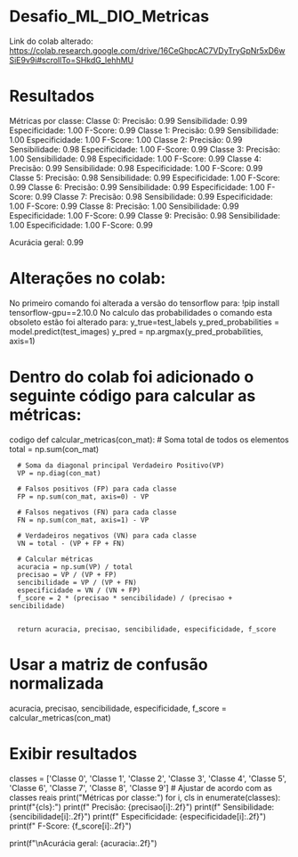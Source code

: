 # Desafio_ML_DIO_Metricas
Link do colab alterado:
https://colab.research.google.com/drive/16CeGhpcAC7VDyTryGpNr5xD6wSiE9v9i#scrollTo=SHkdG_lehhMU

# Resultados
Métricas por classe:
Classe 0:
  Precisão: 0.99
  Sensibilidade: 0.99
  Especificidade: 1.00
  F-Score: 0.99
Classe 1:
  Precisão: 0.99
  Sensibilidade: 1.00
  Especificidade: 1.00
  F-Score: 1.00
Classe 2:
  Precisão: 0.99
  Sensibilidade: 0.98
  Especificidade: 1.00
  F-Score: 0.99
Classe 3:
  Precisão: 1.00
  Sensibilidade: 0.98
  Especificidade: 1.00
  F-Score: 0.99
Classe 4:
  Precisão: 0.99
  Sensibilidade: 0.98
  Especificidade: 1.00
  F-Score: 0.99
Classe 5:
  Precisão: 0.98
  Sensibilidade: 0.99
  Especificidade: 1.00
  F-Score: 0.99
Classe 6:
  Precisão: 0.99
  Sensibilidade: 0.99
  Especificidade: 1.00
  F-Score: 0.99
Classe 7:
  Precisão: 0.98
  Sensibilidade: 0.99
  Especificidade: 1.00
  F-Score: 0.99
Classe 8:
  Precisão: 1.00
  Sensibilidade: 0.99
  Especificidade: 1.00
  F-Score: 0.99
Classe 9:
  Precisão: 0.98
  Sensibilidade: 1.00
  Especificidade: 1.00
  F-Score: 0.99

Acurácia geral: 0.99

# Alterações no colab:
No primeiro comando foi alterada a versão do tensorflow para:
!pip install tensorflow-gpu==2.10.0
No calculo das probabilidades o comando esta obsoleto estão foi alterado para:
y_true=test_labels
y_pred_probabilities = model.predict(test_images)
y_pred = np.argmax(y_pred_probabilities, axis=1)

# Dentro do colab foi adicionado o seguinte código para calcular as métricas:
codigo
  def calcular_metricas(con_mat):
      # Soma total de todos os elementos
      total = np.sum(con_mat)
    
      # Soma da diagonal principal Verdadeiro Positivo(VP)
      VP = np.diag(con_mat)
    
      # Falsos positivos (FP) para cada classe
      FP = np.sum(con_mat, axis=0) - VP
    
      # Falsos negativos (FN) para cada classe
      FN = np.sum(con_mat, axis=1) - VP
    
      # Verdadeiros negativos (VN) para cada classe
      VN = total - (VP + FP + FN)
    
      # Calcular métricas
      acuracia = np.sum(VP) / total
      precisao = VP / (VP + FP)
      sencibilidade = VP / (VP + FN)
      especificidade = VN / (VN + FP)
      f_score = 2 * (precisao * sencibilidade) / (precisao + sencibilidade)
    
    
      return acuracia, precisao, sencibilidade, especificidade, f_score

  # Usar a matriz de confusão normalizada
  acuracia, precisao, sencibilidade, especificidade, f_score = calcular_metricas(con_mat)

  # Exibir resultados
  classes = ['Classe 0', 'Classe 1', 'Classe 2', 'Classe 3', 'Classe 4', 'Classe 5', 'Classe 6', 'Classe 7', 'Classe 8', 'Classe 9']  # Ajustar de acordo com as classes reais
  print("Métricas por classe:")
  for i, cls in enumerate(classes):
      print(f"{cls}:")
      print(f"  Precisão: {precisao[i]:.2f}")
      print(f"  Sensibilidade: {sencibilidade[i]:.2f}")
      print(f"  Especificidade: {especificidade[i]:.2f}")
      print(f"  F-Score: {f_score[i]:.2f}")

  print(f"\nAcurácia geral: {acuracia:.2f}")
